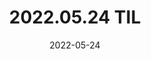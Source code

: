---
title: "2022.05.24 TIL"
excerpt: "blocking vs non blocking socket programming"

categories:
  - 'til'

toc: true
toc_sticky: true
sidebar:
  nav: docs
date: 2022-05-24
last_modified_at: 2022-05-24
---
